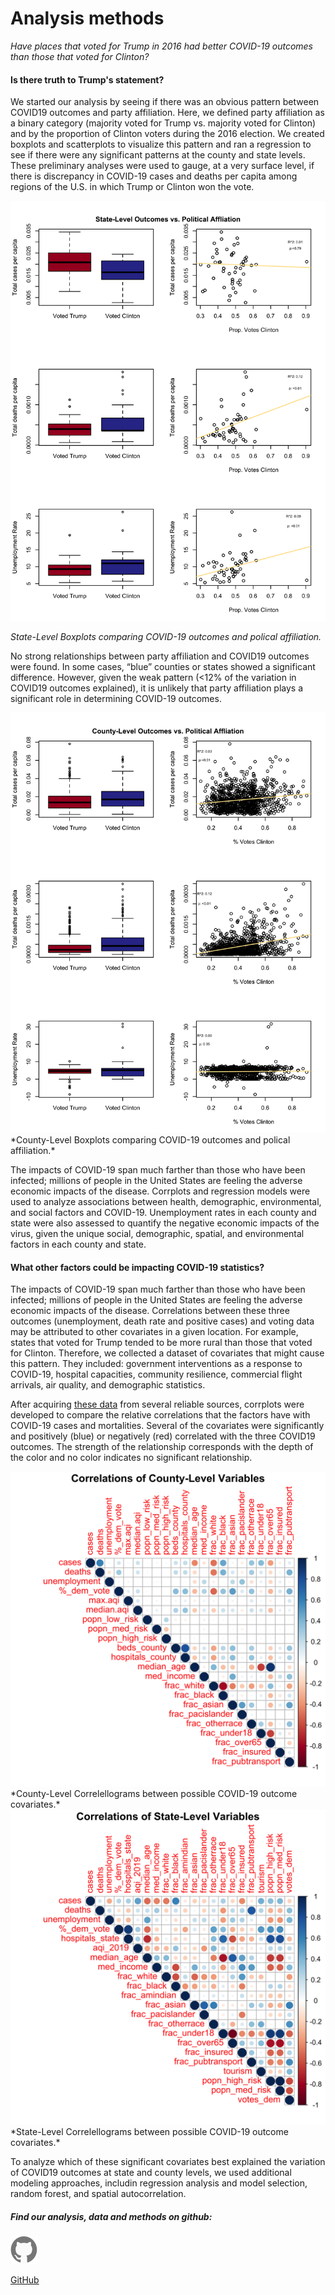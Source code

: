 
# Analysis methods

*Have places that voted for Trump in 2016 had better COVID-19 outcomes than those that voted for Clinton?*

#### Is there truth to Trump's statement? 

We started our analysis by seeing if there was an obvious pattern between COVID19 outcomes and party affiliation. Here, we defined party affiliation as a binary category (majority voted for Trump vs. majority voted for Clinton) and by the proportion of Clinton voters during the 2016 election. We created boxplots and scatterplots to visualize this pattern and ran a regression to see if there were any significant patterns at the county and state levels. These preliminary analyses were used to gauge, at a very surface level, if there is discrepancy in COVID-19 cases and deaths per capita among regions of the U.S. in which Trump or Clinton won the vote.

<img src="images/statelvlcovid_sumplots.png" alt="hi" class="inline"/> <div>
*State-Level Boxplots comparing COVID-19 outcomes and polical affiliation.*

No strong relationships between party affiliation and COVID19 outcomes were found. In some cases, “blue” counties or states showed a significant difference. However, given the weak pattern (<12% of the variation in COVID19 outcomes explained), it is unlikely that party affiliation plays a significant role in determining COVID-19 outcomes.

<img src="images/cntylvlcovid_sumplots.png" alt="hi" class="inline"/> 
*County-Level Boxplots comparing COVID-19 outcomes and polical affiliation.*

The impacts of COVID-19 span much farther than those who have been infected; millions of people in the United States are feeling the adverse economic impacts of the disease. Corrplots and regression models were used to analyze associations between health, demographic, environmental, and social factors and COVID-19. Unemployment rates in each county and state were also assessed to quantify the negative economic impacts of the virus, given the unique social, demographic, spatial, and environmental factors in each county and state.

#### What other factors could be impacting COVID-19 statistics? 

The impacts of COVID-19 span much farther than those who have been infected; millions of people in the United States are feeling the adverse economic impacts of the disease. Correlations between these three outcomes (unemployment, death rate and positive cases) and voting data may be attributed to other covariates in a given location. For example, states that voted for Trump tended to be more rural than those that voted for Clinton. Therefore, we collected a dataset of covariates that might cause this pattern. They included: government interventions as a response to COVID-19, hospital capacities, community resilience, commercial flight arrivals, air quality, and demographic statistics.

After acquiring [these data](https://pages.github.ncsu.edu/chaedri/Data-Challenge-GIS713/data) from several reliable sources, corrplots were developed to compare the relative correlations that the factors have with COVID-19 cases and mortalities. Several of the covariates were significantly and positively (blue) or negatively (red) correlated with the three COVID19 outcomes. The strength of the relationship corresponds with the depth of the color and no color indicates no significant relationship.

<img src="images/countylevelcorr.png" alt="hi" class="inline"/> 
*County-Level Correlellograms between possible COVID-19 outcome covariates.*

<img src="images/statelevelcorr.png" alt="hi" class="inline"/>
*State-Level Correlellograms between possible COVID-19 outcome covariates.*

To analyze which of these significant covariates best explained the variation of COVID19 outcomes at state and county levels, we used additional modeling approaches, includin regression analysis and model selection, random forest, and spatial autocorrelation.

##### Find our analysis, data and methods on github: 
<img src="images/octocat.svg" alt="hi" class="inline"/> <div> [GitHub](https://github.ncsu.edu/chaedri/Data-Challenge-GIS713)
